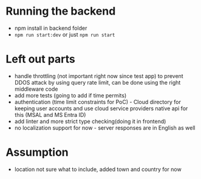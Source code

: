 # Running the backend
- npm install in backend folder
- `npm run start:dev` or just `npm run start`

# Left out parts
- handle throttling (not important right now since test app) to prevent DDOS attack by using query rate limit, can be done using the right middleware code
- add more tests (going to add if time permits)
- authentication (time limit constraints for PoC) - Cloud directory for keeping user accounts and use cloud service providers native api for this (MSAL and MS Entra ID)
- add linter and more strict type checking(doing it in frontend)
- no localization support for now - server responses are in English as well

# Assumption
- location not sure what to include, added town and country for now